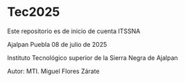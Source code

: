 # Tec2025

Este repositorio es de inicio de cuenta ITSSNA



Ajalpan Puebla 08 de julio de 2025



Instituto Tecnológico superior de la Sierra Negra de Ajalpan 



Autor: MTI. Miguel Flores Zárate

